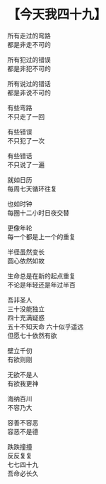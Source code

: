 # 【今天我四十九】

所有走过的弯路  
都是非走不可的

所有犯过的错误  
都是非犯不可的

所有说过的错话  
都是非说不可的 

有些弯路  
不只走了一回

有些错误  
不只犯了一次

有些错话  
不只说了一遍

就如日历  
每周七天循环往复

也如时钟  
每圈十二小时日夜交替

更像年轮  
每一个都是上一个的重复

半径虽然变长  
圆心依然如故

生命总是在新的起点重复  
不论是年轻还是年过半百

吾非圣人  
三十没能独立  
四十充满疑惑  
五十不知天命
六十似乎遥远  
但愿七十依然有欲

壁立千仞  
有欲则刚

无欲不是人  
有欲我更神

海纳百川  
不容乃大

容善不容恶  
容恶不是德

跌跌撞撞  
反反复复  
七七四十九  
吾命必长久
